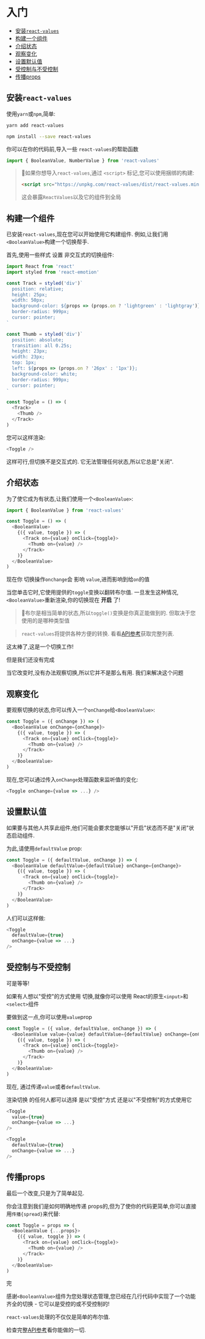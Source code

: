 
# 入门

<!-- START doctoc generated TOC please keep comment here to allow auto update -->
<!-- DON'T EDIT THIS SECTION, INSTEAD RE-RUN doctoc TO UPDATE -->


- [安装`react-values`](#%E5%AE%89%E8%A3%85react-values)
- [构建一个组件](#%E6%9E%84%E5%BB%BA%E4%B8%80%E4%B8%AA%E7%BB%84%E4%BB%B6)
- [介绍状态](#%E4%BB%8B%E7%BB%8D%E7%8A%B6%E6%80%81)
- [观察变化](#%E8%A7%82%E5%AF%9F%E5%8F%98%E5%8C%96)
- [设置默认值](#%E8%AE%BE%E7%BD%AE%E9%BB%98%E8%AE%A4%E5%80%BC)
- [受控制与不受控制](#%E5%8F%97%E6%8E%A7%E5%88%B6%E4%B8%8E%E4%B8%8D%E5%8F%97%E6%8E%A7%E5%88%B6)
- [传播props](#%E4%BC%A0%E6%92%ADprops)

<!-- END doctoc generated TOC please keep comment here to allow auto update -->


## 安装`react-values`

使用`yarn`或`npm`,简单: 

```bash
yarn add react-values
```

```bash
npm install --save react-values
```

你可以在你的代码前,导入一些 `react-values`的帮助函数

```js
import { BooleanValue, NumberValue } from 'react-values'
```

> 🤖如果你想导入`react-values`,通过 `<script>` 标记,您可以使用捆绑的构建:
>
> ```html
> <script src="https://unpkg.com/react-values/dist/react-values.min.js"></script>
> ```
>
> 这会暴露`ReactValues`以及它的组件到全局

## 构建一个组件

已安装`react-values`,现在您可以开始使用它构建组件. 例如,让我们用`<BooleanValue>`构建一个切换帮手. 

首先,使用一些样式 设置 非交互式的切换组件: 

```js
import React from 'react'
import styled from 'react-emotion'

const Track = styled('div')`
  position: relative;
  height: 25px;
  width: 50px;
  background-color: ${props => (props.on ? 'lightgreen' : 'lightgray')};
  border-radius: 999px;
  cursor: pointer;
`

const Thumb = styled('div')`
  position: absolute;
  transition: all 0.25s;
  height: 23px;
  width: 23px;
  top: 1px;
  left: ${props => (props.on ? '26px' : '1px')};
  background-color: white;
  border-radius: 999px;
  cursor: pointer;
`

const Toggle = () => (
  <Track>
    <Thumb />
  </Track>
)
```

您可以这样渲染: 


```js
<Toggle />
```

这样可行,但切换不是交互式的. 
它无法管理任何状态,所以它总是"关闭". 

## 介绍状态

为了使它成为有状态,让我们使用一个`<BooleanValue>`: 

```js
import { BooleanValue } from 'react-values'

const Toggle = () => (
  <BooleanValue>
    {({ value, toggle }) => (
      <Track on={value} onClick={toggle}>
        <Thumb on={value} />
      </Track>
    )}
  </BooleanValue>
)
```

现在你 切换操作`onchange`会 影响 `value`,进而影响到给`on`的值

当您单击它时,它使用提供的`toggle`变换以翻转布尔值. 一旦发生这种情况,`<BooleanValue>`重新渲染,你的切换现在 **开启** 了!

> 🤖布尔是相当简单的状态,所以`toggle()`变换是你真正能做到的. 但取决于您使用的是哪种类型值

>`react-values`将提供各种方便的转换. 看看[API参考](./reference.md)获取完整列表. 

这太棒了,这是一个切换工作!

但是我们还没有完成

当它改变时,没有办法观察切换,所以它并不是那么有用. 我们来解决这个问题

## 观察变化

要观察切换的状态,你可以传入一个`onChange`给`<BooleanValue>`: 

```js
const Toggle = ({ onChange }) => (
  <BooleanValue onChange={onChange}>
    {({ value, toggle }) => (
      <Track on={value} onClick={toggle}>
        <Thumb on={value} />
      </Track>
    )}
  </BooleanValue>
)
```

现在,您可以通过传入`onChange`处理函数来监听值的变化: 

```js
<Toggle onChange={value => ...} />
```

## 设置默认值

如果要与其他人共享此组件,他们可能会要求您能够以"开启"状态而不是"关闭"状态启动组件. 

为此,请使用`defaultValue` prop: 

```js
const Toggle = ({ defaultValue, onChange }) => (
  <BooleanValue defaultValue={defaultValue} onChange={onChange}>
    {({ value, toggle }) => (
      <Track on={value} onClick={toggle}>
        <Thumb on={value} />
      </Track>
    )}
  </BooleanValue>
)
```

人们可以这样做: 

```js
<Toggle
  defaultValue={true}
  onChange={value => ...}
/>
```

## 受控制与不受控制

可是等等!

如果有人想以"受控"的方式使用 切换,就像你可以使用 React的原生`<input>`和`<select>`组件

要做到这一点,你可以使用`value`prop


```js
const Toggle = ({ value, defaultValue, onChange }) => (
  <BooleanValue value={value} defaultValue={defaultValue} onChange={onChange}>
    {({ value, toggle }) => (
      <Track on={value} onClick={toggle}>
        <Thumb on={value} />
      </Track>
    )}
  </BooleanValue>
)
```

现在, 通过传递`value`或者`defaultValue`. 

渲染切换 的任何人都可以选择 是以"受控"方式 还是以"不受控制"的方式使用它

```js
<Toggle
  value={true}
  onChange={value => ...}
/>

<Toggle
  defaultValue={true}
  onChange={value => ...}
/>
```

## 传播props

最后一个改变,只是为了简单起见. 

你会注意到我们是如何明确地传递 props的,但为了使你的代码更简单,你可以直接用`传播{spread}`来代替:

```js
const Toggle = props => (
  <BooleanValue {...props}>
    {({ value, toggle }) => (
      <Track on={value} onClick={toggle}>
        <Thumb on={value} />
      </Track>
    )}
  </BooleanValue>
)
```

完

感谢`<BooleanValue>`组件为您处理状态管理,您已经在几行代码中实现了一个功能齐全的切换 - 它可以是受控的或不受控制的!

`react-values`处理的不仅仅是简单的布尔值. 

检查完整[API参考](./reference.md)看你能做的一切. 

